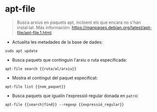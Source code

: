 # apt-file

> Busca arxius en paquets apt, incloent els que encara no s'han instal·lat.
> Más información: <https://manpages.debian.org/latest/apt-file/apt-file.1.html>.

- Actualita les metadades de la base de dades:

`sudo apt update`

- Busca paquets que continguin l'arxiu o ruta especificada:

`apt-file search {{ruta/al/arxiu}}`

- Mostra el contingut del paquet especificat:

`apt-file list {{nom_paquet}}`

- Busca paquets que igualin l'expressió regular donada en `patró`:

`apt-file {{search|find}} --regexp {{expressió_regular}}`
